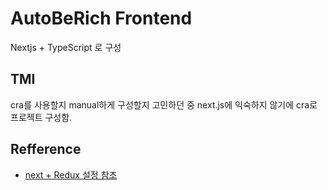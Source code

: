 # AutoBeRich Frontend

Nextjs + TypeScript 로 구성

## TMI

cra를 사용할지 manual하게 구성할지 고민하던 중 next.js에 익숙하지 않기에 cra로 프로젝트 구성함.

## Refference

- [next + Redux 설정 참조](https://lemontia.tistory.com/988)
